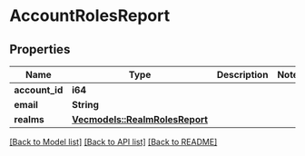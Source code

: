# AccountRolesReport

## Properties

Name | Type | Description | Notes
------------ | ------------- | ------------- | -------------
**account_id** | **i64** |  | 
**email** | **String** |  | 
**realms** | [**Vec<models::RealmRolesReport>**](RealmRolesReport.md) |  | 

[[Back to Model list]](../README.md#documentation-for-models) [[Back to API list]](../README.md#documentation-for-api-endpoints) [[Back to README]](../README.md)


